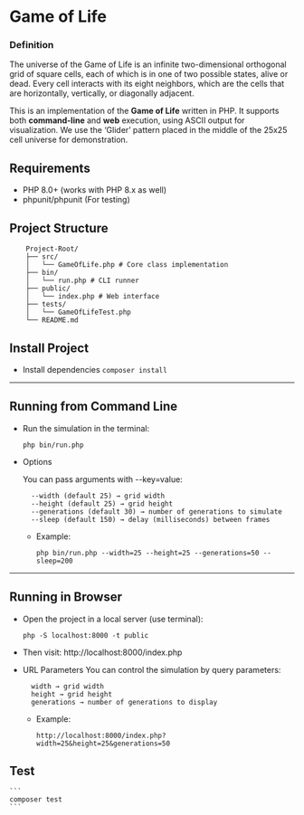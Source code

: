 # Game of Life

### Definition

The universe of the Game of Life is an infinite two-dimensional orthogonal grid of square cells, each of
which is in one of two possible states, alive or dead. Every cell interacts with its eight neighbors, which
are the cells that are horizontally, vertically, or diagonally adjacent.

This is an implementation of the **Game of Life** written in PHP. It supports both **command-line** and **web** execution, using ASCII output for visualization. We use the ‘Glider’ pattern placed in the middle of the 25x25 cell universe for demonstration.


## Requirements

- PHP 8.0+ (works with PHP 8.x as well)
- phpunit/phpunit (For testing)


## Project Structure
        Project-Root/
        ├── src/
        │   └── GameOfLife.php # Core class implementation
        ├── bin/
        │   └── run.php # CLI runner
        ├── public/
        │   └── index.php # Web interface
        ├── tests/
        │   └── GameOfLifeTest.php
        └── README.md

## Install Project

- Install dependencies
        ```
        composer install
        ```

---

## Running from Command Line
- Run the simulation in the terminal:
    ```
    php bin/run.php
    ```

- Options

  You can pass arguments with --key=value:

        --width (default 25) → grid width
        --height (default 25) → grid height
        --generations (default 30) → number of generations to simulate
        --sleep (default 150) → delay (milliseconds) between frames

  - Example:
    ```
    php bin/run.php --width=25 --height=25 --generations=50 --sleep=200
    ```
---

## Running in Browser

- Open the project in a local server (use terminal):
    ```
    php -S localhost:8000 -t public
    ```

- Then visit:
        http://localhost:8000/index.php


- URL Parameters
        You can control the simulation by query parameters:

        width → grid width
        height → grid height
        generations → number of generations to display

  - Example:
    
        http://localhost:8000/index.php?width=25&height=25&generations=50


## Test
    ```
    composer test
    ```
